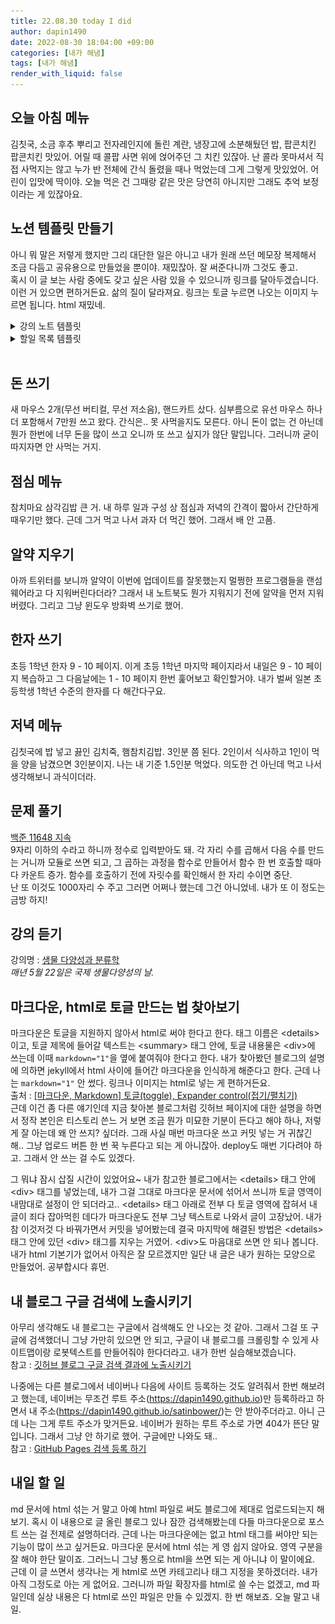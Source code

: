 ```yaml
---
title: 22.08.30 today I did
author: dapin1490
date: 2022-08-30 18:04:00 +09:00
categories: [내가 해냄]
tags: [내가 해냄]
render_with_liquid: false
---
```


## 오늘 아침 메뉴
김칫국, 소금 후추 뿌리고 전자레인지에 돌린 계란, 냉장고에 소분해뒀던 밥, 팝콘치킨  
팝콘치킨 맛있어. 어릴 때 콜팝 사면 위에 얹어주던 그 치킨 있잖아. 난 콜라 못마셔서 직접 사먹지는 않고 누가 반 전체에 간식 돌렸을 때나 먹었는데 그게 그렇게 맛있었어. 어린이 입맛에 딱이야. 오늘 먹은 건 그때랑 같은 맛은 당연히 아니지만 그래도 추억 보정이라는 게 있잖아요.  
  
## 노션 템플릿 만들기
아니 뭐 말은 저렇게 했지만 그리 대단한 일은 아니고 내가 원래 쓰던 메모장 복제해서 조금 다듬고 공유용으로 만들었을 뿐이야. 재밌잖아. 잘 써준다니까 그것도 좋고.  
혹시 이 글 보는 사람 중에도 갖고 싶은 사람 있을 수 있으니까 링크를 달아두겠습니다. 이런 거 있으면 편하거든요. 삶의 질이 달라져요. 링크는 토글 누르면 나오는 이미지 누르면 됩니다. html 재밌네.  
  
<div>
<details>  
    <summary>강의 노트 템플릿</summary>  
    <a href="https://dapin1490.notion.site/42a9a60434274fb48412877986c67e26?v=4870475c7f6f48baab7a3cc033858790" target="_blank">
        <figure style="text-align:center">
            <img src="/assets/img/category-daily/220830-1-lecture-note-templet.jpg">
            <figcaption>강의 노트 템플릿 예시 이미지</figcaption>
        </figure>
    </a>  
</details>  
<details>  
    <summary>할일 목록 템플릿</summary>  
    <a href="https://dapin1490.notion.site/e00a65bb445b405fbb3d0f7a86e3e8a1?v=ef10f48e62e24e39888c146defd01c59" target="_blank">
        <figure style="text-align:center">
            <img src="/assets/img/category-daily/220830-2-todolist-templet.jpg">
            <figcaption>할일 목록 템플릿 예시 이미지</figcaption>
        </figure>
    </a>  
</details>  
</div>  
  
<br>

## 돈 쓰기
새 마우스 2개(무선 버티컬, 무선 저소음), 핸드카트 샀다. 심부름으로 유선 마우스 하나 더 포함해서 7만원 쓰고 왔다. 간식은.. 못 사먹을지도 모른다. 아니 돈이 없는 건 아닌데 뭔가 한번에 너무 돈을 많이 쓰고 오니까 또 쓰고 싶지가 않단 말입니다. 그러니까 굳이 따지자면 안 사먹는 거지.  
  
## 점심 메뉴
참치마요 삼각김밥 큰 거. 내 하루 일과 구성 상 점심과 저녁의 간격이 짧아서 간단하게 때우기만 했다. 근데 그거 먹고 나서 과자 더 먹긴 했어. 그래서 배 안 고픔.  
  
## 알약 지우기
아까 트위터를 보니까 알약이 이번에 업데이트를 잘못했는지 멀쩡한 프로그램들을 랜섬웨어라고 다 지워버린다더라? 그래서 내 노트북도 뭔가 지워지기 전에 알약을 먼저 지워버렸다. 그리고 그냥 윈도우 방화벽 쓰기로 했어.  
  
## 한자 쓰기
초등 1학년 한자 9 - 10 페이지. 이게 초등 1학년 마지막 페이지라서 내일은 9 - 10 페이지 복습하고 그 다음날에는 1 - 10 페이지 한번 훑어보고 확인할거야. 내가 벌써 일본 초등학생 1학년 수준의 한자를 다 해간다구요.  
  
## 저녁 메뉴
김칫국에 밥 넣고 끓인 김치죽, 햄참치김밥. 3인분 쯤 된다. 2인이서 식사하고 1인이 먹을 양을 남겼으면 3인분이지. 나는 내 기준 1.5인분 먹었다. 의도한 건 아닌데 먹고 나서 생각해보니 과식이더라.  
  
## 문제 풀기
[백준 11648 지속](https://www.acmicpc.net/problem/11648)  
9자리 이하의 수라고 하니까 정수로 입력받아도 돼. 각 자리 수를 곱해서 다음 수를 만드는 거니까 모듈로 쓰면 되고, 그 곱하는 과정을 함수로 만들어서 함수 한 번 호출할 때마다 카운트 증가. 함수를 호출하기 전에 자릿수를 확인해서 한 자리 수이면 중단.  
난 또 이것도 1000자리 수 주고 그러면 어쩌나 했는데 그건 아니었네. 내가 또 이 정도는 금방 하지!  
  
## 강의 듣기
강의명 : [생물 다양성과 분류학](https://dapin1490.github.io/satinbower/posts/knowledge-biodiversity-1/)  
*매년 5월 22일은 국제 생물다양성의 날.*  

## 마크다운, html로 토글 만드는 법 찾아보기
마크다운은 토글을 지원하지 않아서 html로 써야 한다고 한다. 태그 이름은 &lt;details&gt;이고, 토글 제목에 들어갈 텍스트는 &lt;summary&gt; 태그 안에, 토글 내용물은 &lt;div&gt;에 쓰는데 이때 `markdown="1"`을 옆에 붙여줘야 한다고 한다. 내가 찾아봤던 블로그의 설명에 의하면 jekyll에서 html 사이에 들어간 마크다운을 인식하게 해준다고 한다. 근데 나는 `markdown="1"` 안 썼다. 링크나 이미지는 html로 넣는 게 편하거든요.  
출처 : [[마크다운, Markdown] 토글(toggle), Expander control(접기/펼치기)](https://computer-science-student.tistory.com/388)  
근데 이건 좀 다른 얘기인데 지금 찾아본 블로그처럼 깃허브 페이지에 대한 설명을 하면서 정작 본인은 티스토리 쓴느 거 보면 조금 뭔가 미묘한 기분이 든다고 해야 하나, 저렇게 잘 아는데 왜 안 쓰지? 싶더라. 그래 사실 매번 마크다운 쓰고 커밋 넣는 거 귀찮긴 해.. 그냥 업로드 버튼 한 번 꾹 누른다고 되는 게 아니잖아. deploy도 매번 기다려야 하고. 그래서 안 쓰는 걸 수도 있겠다.  
  
그 뭐냐 잠시 삽질 시간이 있었어요~ 내가 참고한 블로그에서는 &lt;details&gt; 태그 안에 &lt;div&gt; 태그를 넣었는데, 내가 그걸 그대로 마크다운 문서에 섞어서 쓰니까 토글 영역이 내맘대로 설정이 안 되더라고.. &lt;details&gt; 태그 아래로 전부 다 토글 영역에 잡혀서 내 글이 죄다 잡아먹힌 데다가 마크다운도 전부 그냥 텍스트로 나와서 글이 고장났어. 내가 참 이것저것 다 바꿔가면서 커밋을 넣어봤는데 결국 마지막에 해결된 방법은 &lt;details&gt; 태그 안에 있던 &lt;div&gt; 태그를 지우는 거였어. &lt;div&gt;도 마음대로 쓰면 안 되나 봅니다. 내가 html 기본기가 없어서 아직은 잘 모르겠지만 일단 내 글은 내가 원하는 모양으로 만들었어. 공부합시다 휴먼.  
  
## 내 블로그 구글 검색에 노출시키기
아무리 생각해도 내 블로그는 구글에서 검색해도 안 나오는 것 같아. 그래서 그걸 또 구글에 검색했더니 그냥 가만히 있으면 안 되고, 구글이 내 블로그를 크롤링할 수 있게 사이트맵이랑 로봇텍스트를 만들어줘야 한다더라고. 내가 한번 실습해보겠습니다.  
참고 : [깃허브 블로그 구글 검색 결과에 노출시키기](https://blog.jcy1511.com/2022-02-28-google-search/)  
  
나중에는 다른 블로그에서 네이버나 다음에 사이트 등록하는 것도 알려줘서 한번 해보려고 했는데, 네이버는 무조건 루트 주소(https://dapin1490.github.io)만 등록하라고 하면서 내 주소(https://dapin1490.github.io/satinbower/)는 안 받아주더라고. 아니 근데 나는 그게 루트 주소가 맞거든요. 네이버가 원하는 루트 주소로 가면 404가 뜬단 말입니다. 그래서 그냥 안 하기로 했어. 구글에만 나와도 돼..  
참고 : [GitHub Pages 검색 등록 하기](https://blog.slarea.com/git/blog/register-to-search/)  
  
## 내일 할 일
md 문서에 html 섞는 거 말고 아예 html 파일로 써도 블로그에 제대로 업로드되는지 해보기. 혹시 이 내용으로 글 올린 블로그 있나 잠깐 검색해봤는데 다들 마크다운으로 포스트 쓰는 걸 전제로 설명하더라. 근데 나는 마크다운에는 없고 html 태그를 써야만 되는 기능이 많이 쓰고 싶거든요. 마크다운 문서에 html 섞는 게 영 쉽지 않아요. 영역 구분을 잘 해야 한단 말이죠. 그러느니 그냥 통으로 html을 쓰면 되는 게 아니냐 이 말이에요.  
근데 이 글 쓰면서 생각나는 게 html로 쓰면 카테고리나 태그 지정을 못하겠더라. 내가 아직 그정도로 아는 게 없어요. 그러니까 파일 확장자를 html로 쓸 수는 없겠고, md 파일인데 실상 내용은 다 html로 쓰인 파일은 만들 수 있겠지. 한 번 해보죠. 오늘 말고 내일.  